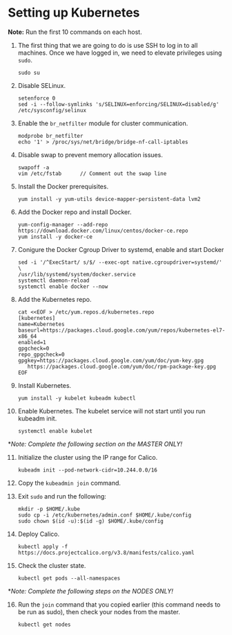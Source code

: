 # Setting up Kubernetes

**Note:** Run the first 10 commands on each host.

1. The first thing that we are going to do is use SSH to log in to all machines. Once we have logged in, we need to elevate privileges using `sudo`.

   ```
   sudo su
   ```

2. Disable SELinux.

   ```
   setenforce 0
   sed -i --follow-symlinks 's/SELINUX=enforcing/SELINUX=disabled/g' /etc/sysconfig/selinux
   ```

3. Enable the `br_netfilter` module for cluster communication.

   ```
   modprobe br_netfilter
   echo '1' > /proc/sys/net/bridge/bridge-nf-call-iptables
   ```

4. Disable swap to prevent memory allocation issues.

   ```
   swapoff -a
   vim /etc/fstab      // Comment out the swap line
   ```

5. Install the Docker prerequisites.

   ```
   yum install -y yum-utils device-mapper-persistent-data lvm2
   ```

6. Add the Docker repo and install Docker.

   ```
   yum-config-manager --add-repo https://download.docker.com/linux/centos/docker-ce.repo
   yum install -y docker-ce
   ```

7. Conigure the Docker Cgroup Driver to systemd, enable and start Docker

   ```
   sed -i '/^ExecStart/ s/$/ --exec-opt native.cgroupdriver=systemd/' \
   /usr/lib/systemd/system/docker.service
   systemctl daemon-reload
   systemctl enable docker --now
   ```

8. Add the Kubernetes repo.

   ```
   cat <<EOF > /etc/yum.repos.d/kubernetes.repo
   [kubernetes]
   name=Kubernetes
   baseurl=https://packages.cloud.google.com/yum/repos/kubernetes-el7-x86_64
   enabled=1
   gpgcheck=0
   repo_gpgcheck=0
   gpgkey=https://packages.cloud.google.com/yum/doc/yum-key.gpg
      https://packages.cloud.google.com/yum/doc/rpm-package-key.gpg
   EOF
   ```

9. Install Kubernetes.

   ```
   yum install -y kubelet kubeadm kubectl
   ```

10. Enable Kubernetes. The kubelet service will not start until you run kubeadm init.

    ```
    systemctl enable kubelet
    ```

**Note: Complete the following section on the MASTER ONLY!*

11. Initialize the cluster using the IP range for Calico.

    ```
    kubeadm init --pod-network-cidr=10.244.0.0/16
    ```

12. Copy the `kubeadmin join` command.

13. Exit `sudo` and run the following:

    ```
    mkdir -p $HOME/.kube
    sudo cp -i /etc/kubernetes/admin.conf $HOME/.kube/config
    sudo chown $(id -u):$(id -g) $HOME/.kube/config
    ```

14. Deploy Calico.

    ```
    kubectl apply -f https://docs.projectcalico.org/v3.8/manifests/calico.yaml
    ```

15. Check the cluster state.

    ```
    kubectl get pods --all-namespaces
    ```

**Note: Complete the following steps on the NODES ONLY!*

16. Run the `join` command that you copied earlier (this command needs to be run as sudo), then check your nodes from the master.

    ```
    kubectl get nodes
    ```
